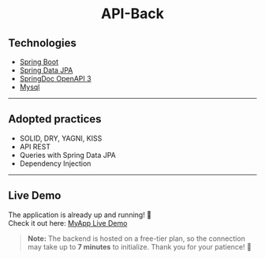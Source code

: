 <h1 align="center">API-Back</h1>

## Technologies

- [Spring Boot](https://spring.io/projects/spring-boot)
- [Spring Data JPA](https://spring.io/projects/spring-data-jpa)
- [SpringDoc OpenAPI 3](https://springdoc.org/v2/#spring-webflux-support)
- [Mysql](https://dev.mysql.com/downloads/)

---

## Adopted practices

- SOLID, DRY, YAGNI, KISS
- API REST
- Queries with Spring Data JPA
- Dependency Injection

---

## Live Demo
The application is already up and running! 🚀  
Check it out here: [MyApp Live Demo](https://kayquemts.github.io/API-Front/)

> **Note:** The backend is hosted on a free-tier plan, so the connection may take up to **7 minutes** to initialize. Thank you for your patience! 🙏
